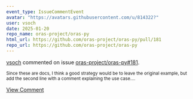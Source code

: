 ```yaml
---
event_type: IssueCommentEvent
avatar: "https://avatars.githubusercontent.com/u/814322?"
user: vsoch
date: 2025-01-20
repo_name: oras-project/oras-py
html_url: https://github.com/oras-project/oras-py/pull/181
repo_url: https://github.com/oras-project/oras-py
---
```


<a href='https://github.com/vsoch' target='_blank'>vsoch</a> commented on issue <a href='https://github.com/oras-project/oras-py/pull/181' target='_blank'>oras-project/oras-py#181</a>.

<small>Since these are docs, I think a good strategy would be to leave the original example, but add the second line with a comment explaining the use case....</small>

<a href='https://github.com/oras-project/oras-py/pull/181' target='_blank'>View Comment</a>
